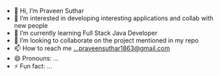 - 👋 Hi, I’m Praveen Suthar
- 👀 I’m interested in developing interesting applications and collab with new people
- 🌱 I’m currently learning Full Stack Java Developer
- 💞️ I’m looking to collaborate on  the project mentioned in my repo
- 📫 How to reach me ...praveensuthar1863@gmail.com
- 😄 Pronouns: ...
- ⚡ Fun fact: ...

<!---
praveensuthar2105/praveensuthar2105 is a ✨ special ✨ repository because its `README.md` (this file) appears on your GitHub profile.
You can click the Preview link to take a look at your changes.
--->
